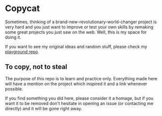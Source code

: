 # Copycat

Sometimes, thinking of a brand-new-revolutionary-world-changer project is very hard and you just want to improve or test your own skills by remaking some great projects you just saw on the web. Well, this is my space for doing it.

If you want to see my original ideas and random stuff, please check my [playground repo](https://github.com/guilhermemj/playground).

## To copy, not to steal

The purpose of this repo is to learn and practice only. Everything made here will have a mention on the project which inspired it and a link whenever possible.

If you find something you did here, please consider it a homage, but if you want it to be removed don't hesitate in opening an issue (or contacting me directly) and it will be gone right away.
